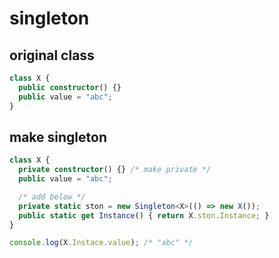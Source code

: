 # singleton

## original class

```ts
class X {
  public constructor() {}
  public value = "abc";
}
```

## make singleton

```ts
class X {
  private constructor() {} /* make private */
  public value = "abc";

  /* add below */
  private static ston = new Singleton<X>(() => new X());
  public static get Instance() { return X.ston.Instance; }
}

console.log(X.Instace.value); /* "abc" */
```
